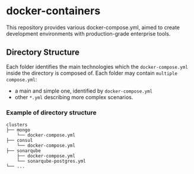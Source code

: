 # docker-containers

This repository provides various docker-compose.yml, aimed to create development environments with production-grade enterprise tools.

## Directory Structure

Each folder identifies the main technologies which the `docker-compose.yml` inside the directory is composed of. Each folder may contain `multiple compose.yml`: 

- a main and simple one, identified by `docker-compose.yml`
- other `*.yml` describing more complex scenarios. 

### Example of directory structure

```
clusters
├── mongo
    └── docker-compose.yml
├── consul
    └── docker-compose.yml
├── sonarqube
    ├── docker-compose.yml
    └── sonarqube-postgres.yml
└── ...
```
